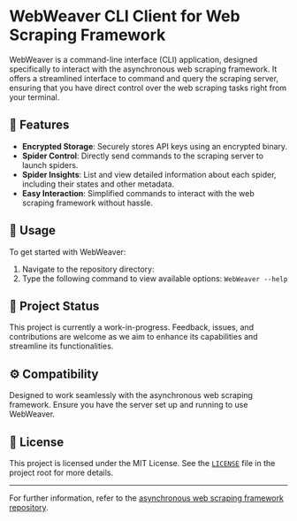 # WebWeaver CLI Client for Web Scraping Framework

WebWeaver is a command-line interface (CLI) application, designed specifically to interact with the asynchronous web scraping framework. It offers a streamlined interface to command and query the scraping server, ensuring that you have direct control over the web scraping tasks right from your terminal.

## 🚀 Features

- **Encrypted Storage**: Securely stores API keys using an encrypted binary.
- **Spider Control**: Directly send commands to the scraping server to launch spiders.
- **Spider Insights**: List and view detailed information about each spider, including their states and other metadata.
- **Easy Interaction**: Simplified commands to interact with the web scraping framework without hassle.

## 📜 Usage

To get started with WebWeaver:

1. Navigate to the repository directory:
2. Type the following command to view available options: `WebWeaver --help`

## 🚧 Project Status

This project is currently a work-in-progress. Feedback, issues, and contributions are welcome as we aim to enhance its capabilities and streamline its functionalities.

## ⚙️ Compatibility

Designed to work seamlessly with the asynchronous web scraping framework. Ensure you have the server set up and running to use WebWeaver.

## 📄 License

This project is licensed under the MIT License. See the [`LICENSE`](LICENSE) file in the project root for more details.

---

For further information, refer to the [asynchronous web scraping framework repository](https://github.com/FirstFlush/skiptrace).